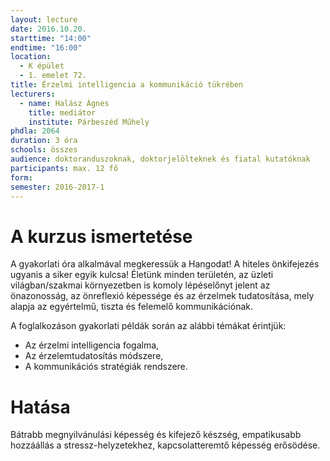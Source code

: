 ```yaml
---
layout: lecture
date: 2016.10.20.
starttime: "14:00"
endtime: "16:00"
location:
  - K épület
  - 1. emelet 72.
title: Érzelmi intelligencia a kommunikáció tükrében
lecturers:
  - name: Halász Ágnes
    title: mediátor
    institute: Párbeszéd Műhely
phdla: 2064
duration: 3 óra
schools: összes
audience: doktoranduszoknak, doktorjelölteknek és fiatal kutatóknak
participants: max. 12 fő
form:
semester: 2016-2017-1
---
```


# A kurzus ismertetése

A gyakorlati óra alkalmával megkeressük a Hangodat! A hiteles önkifejezés ugyanis a siker egyik kulcsa! Életünk minden területén, az üzleti világban/szakmai környezetben is komoly lépéselőnyt jelent az önazonosság, az önreflexió képessége és az érzelmek tudatosítása, mely alapja az egyértelmű, tiszta és felemelő kommunikációnak.

A foglalkozáson gyakorlati példák során az alábbi témákat érintjük:
* Az érzelmi intelligencia fogalma,
* Az érzelemtudatosítás módszere,
* A kommunikációs stratégiák rendszere.

# Hatása

Bátrabb megnyilvánulási képesség és kifejező készség, empatikusabb hozzáállás a stressz-helyzetekhez, kapcsolatteremtő képesség erősödése.
